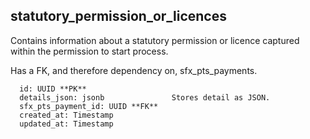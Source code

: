 ## statutory_permission_or_licences

Contains information about a statutory permission or licence captured within
the permission to start process.

Has a FK, and therefore dependency on, sfx_pts_payments.


```
  id: UUID **PK**
  details_json: jsonb               Stores detail as JSON.
  sfx_pts_payment_id: UUID **FK**
  created_at: Timestamp
  updated_at: Timestamp
```
